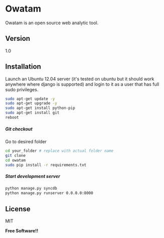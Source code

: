 Owatam
=========

Owatam is an open source web analytic tool.


Version
----

1.0

Installation
--------------
Launch an Ubuntu 12.04 server (it's tested on ubuntu but it should work anywhere where django is supported) and login to it as a user that has full sudo privileges.

```sh
sudo apt-get update -y
sudo apt-get upgrade -y
sudo apt-get install python-pip
sudo apt-get install git
reboot
```

##### Git checkout

Go to desired folder

```sh
cd your_folder # replace with actual folder name
git clone
cd owatam
sudo pip install -r requirements.txt

```

##### Start development server

```sh
python manage.py syncdb
python manage.py runserver 0.0.0.0:8000

```

License
----

MIT


**Free Software!!**

